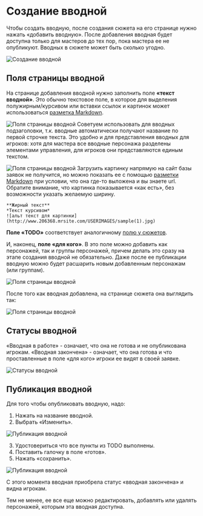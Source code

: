 # Создание вводной
Чтобы создать вводную, после создания сюжета на его странице нужно нажать «добавить вводную».
После добавления вводная будет доступна только для мастеров до тех пор, пока мастера ее не опубликуют.
Вводных в сюжете может быть сколько угодно.

![Создание вводной](creating-input.png)


## Поля страницы вводной
На странице добавления вводной нужно заполнить поле **«текст вводной»**. Это обычно текстовое поле, в которое для выделения полужирным/курсивом или вставки ссылок и картинок может использоваться [разметка Markdown](http://commonmark.org/help).

![Поля страницы вводной](attention.png) Советуем использовать для вводных подзаголовки, т.к. вводные автоматически получают название по первой строчке текста. Это удобно и для представления вводных для игроков: хотя для мастера все вводные персонажа разделены элементами управления, для игроков они представляются единым текстом.

![Поля страницы вводной](attention.png) Загрузить картинку напрямую на сайт базы заявок не получится, но можно показать ее с помощью [разметки Markdown](http://commonmark.org/help) при условии, что она где-то выложена и вы знаете url. Обратите внимание, что картинка показывается «как есть», без возможности указать желаемую ширину.

    **Жирный текст**
    *Текст курсивом*
    ![альт текст для картинки](http://www.206368.mrsite.com/USERIMAGES/sample(1).jpg) 

**Поле «TODO»** соответствует аналогичному [полю у сюжетов](http://docs.joinrpg.ru/ru/latest/plot/creating-plot.html#todo).

И, наконец, **поле «для кого»**. В это поле можно добавить как персонажей, так и группы персонажей, причем делать это сразу на этапе создания вводной не обязательно. Даже после ее публикации вводную можно будет расшарить новым добавленным персонажам (или группам).

![Поля страницы вводной](input-add-form.png)

После того как вводная добавлена, на странице сюжета она выглядить так:

![Поля страницы вводной](input-added.png)

## Статусы вводной
«Вводная в работе» - означает, что она не готова и не опубликована игрокам.
«Вводная закончена» - означает, что она готова и что проставленные в поле «для кого» игроки ее видят в своей заявке.

![Статусы вводной](input-status.png)

## Публикация вводной 
Для того чтобы опубликовать вводную, надо:
1. Нажать на название вводной.
2. Выбрать «Изменить».

![Публикация вводной](input-publication.png)

3. Удостовериться что все пункты из TODO выполнены. 
4. Поставить галочку в поле «готов».
5. Нажать «сохранить».

![Публикация вводной](input-edit.png)

С этого момента вводная приобрела статус «вводная закончена» и видна игрокам.

Тем не менее, ее все еще можно редактировать, добавлять или удалять персонажей, которым эта вводная доступна.
